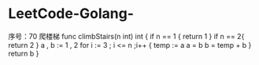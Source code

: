 # LeetCode-Golang-
序号：70  爬楼梯
func climbStairs(n int) int {
    if n == 1 {
        return 1
    }
    if n == 2{
        return 2
    }
    a , b := 1 , 2
    for i := 3 ; i <= n ;i++ {
        temp := a
        a = b
        b = temp + b
    }
    return b
}

